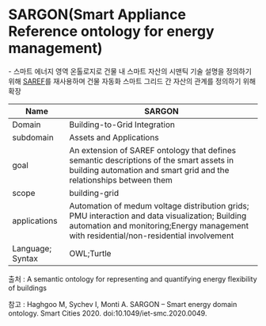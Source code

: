 # SARGON(Smart Appliance Reference ontology for energy management)

&#45; 스마트 에너지 영역 온톨로지로 건물 내 스마트 자산의 시맨틱 기술 설명을 정의하기 위해 [SAREF](SAREF.md)를 재사용하며 건물 자동화 스마트 그리드 간 자산의 관계를 정의하기 위해 확장

| Name             | SARGON                                                                                                                                                                                    |
| ---------------- | ----------------------------------------------------------------------------------------------------------------------------------------------------------------------------------------- |
| Domain           | Building-to-Grid Integration                                                                                                                                                              |
| subdomain        | Assets and Applications                                                                                                                                                                   |
| goal             | An extension of SAREF ontology that defines semantic descriptions of the smart assets in building automation and smart grid and the relationships between them                            |
| scope            | building-grid                                                                                                                                                                             |
| applications     | Automation of medum voltage distribution grids; PMU interaction and data visualization; Building automation and monitoring;Energy management with residential/non-residential involvement |
| Language; Syntax | OWL;Turtle                                                                                                                                                                                | 

출처 :  A semantic ontology for representing and quantifying energy flexibility of buildings

참고 : Haghgoo M, Sychev I, Monti A. SARGON – Smart energy domain ontology. Smart Cities 2020. doi:10.1049/iet-smc.2020.0049.